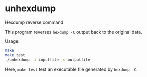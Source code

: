 # unhexdump
Hexdump reverse command

This program reverses `hexdump -C` output back to the original data.

Usage:

```sh
make
make test
./unhexdump -i inputfile -o outputfile
```

Here, `make test` test an executable file generated by `hexdump -C`.
